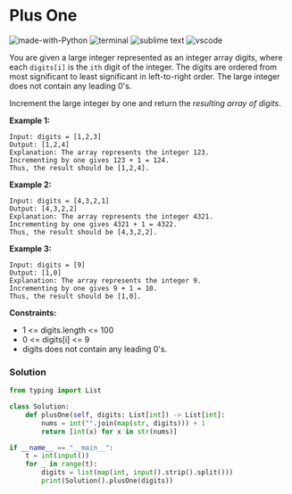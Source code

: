 # Plus One
![made-with-Python](https://img.shields.io/badge/Made%20with-Python-007396.svg)
![terminal](https://img.shields.io/badge/Windows%20Terminal-4D4D4D?logo=windows%20terminal&logoColor=white)
![sublime text](https://img.shields.io/badge/sublime_text-%23575757.svg?logo=sublime-text&logoColor=important)
![vscode](https://img.shields.io/badge/Visual_Studio_Code-0078D4?logo=visual%20studio%20code&logoColor=white)

You are given a large integer represented as an integer array digits, where each `digits[i]` is the `ith` digit of the integer. The digits are ordered from most significant to least significant in left-to-right order. The large integer does not contain any leading 0's.

Increment the large integer by one and return the *resulting array of digits*.

__Example 1:__
```
Input: digits = [1,2,3]
Output: [1,2,4]
Explanation: The array represents the integer 123.
Incrementing by one gives 123 + 1 = 124.
Thus, the result should be [1,2,4].
```
__Example 2:__
```
Input: digits = [4,3,2,1]
Output: [4,3,2,2]
Explanation: The array represents the integer 4321.
Incrementing by one gives 4321 + 1 = 4322.
Thus, the result should be [4,3,2,2].
```

__Example 3:__
```
Input: digits = [9]
Output: [1,0]
Explanation: The array represents the integer 9.
Incrementing by one gives 9 + 1 = 10.
Thus, the result should be [1,0].
```

__Constraints:__
- 1 <= digits.length <= 100
- 0 <= digits[i] <= 9
- digits does not contain any leading 0's.

### Solution
```py
from typing import List

class Solution:
    def plusOne(self, digits: List[int]) -> List[int]:
        nums = int("".join(map(str, digits))) + 1
        return [int(x) for x in str(nums)]

if __name__ == "__main__":
    t = int(input())
    for _ in range(t):
        digits = list(map(int, input().strip().split()))
        print(Solution().plusOne(digits))
```